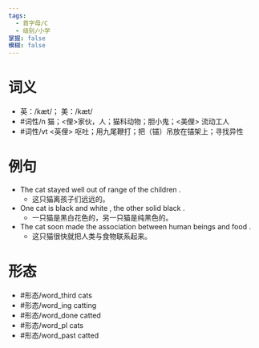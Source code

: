 ```yaml
---
tags:
  - 首字母/C
  - 级别/小学
掌握: false
模糊: false
---
```

# 词义
- 英：/kæt/； 美：/kæt/
- #词性/n  猫；<俚>家伙，人；猫科动物；胆小鬼；<美俚> 流动工人
- #词性/vt  <英俚> 呕吐；用九尾鞭打；把（锚）吊放在锚架上；寻找异性
# 例句
- The cat stayed well out of range of the children .
	- 这只猫离孩子们远远的。
- One cat is black and white , the other solid black .
	- 一只猫是黑白花色的，另一只猫是纯黑色的。
- The cat soon made the association between human beings and food .
	- 这只猫很快就把人类与食物联系起来。
# 形态
- #形态/word_third cats
- #形态/word_ing catting
- #形态/word_done catted
- #形态/word_pl cats
- #形态/word_past catted
